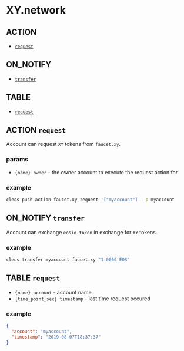 # XY.network

## ACTION

- [`request`](#action-request)

## ON_NOTIFY

- [`transfer`](#on-notify-transfer)

## TABLE

- [`request`](#request-table)

## ACTION `request`

Account can request `XY` tokens from `faucet.xy`.

### params

- `{name} owner` - the owner account to execute the request action for

### example

```bash
cleos push action faucet.xy request '["myaccount"]' -p myaccount
```

## ON_NOTIFY `transfer`

Account can exchange `eosio.token` in exchange for `XY` tokens.

### example

```bash
cleos transfer myaccount faucet.xy "1.0000 EOS"
```

## TABLE `request`

- `{name} account` - account name
- `{time_point_sec} timestamp` - last time request occured

### example

```json
{
  "account": "myaccount",
  "timestamp": "2019-08-07T18:37:37"
}
```
